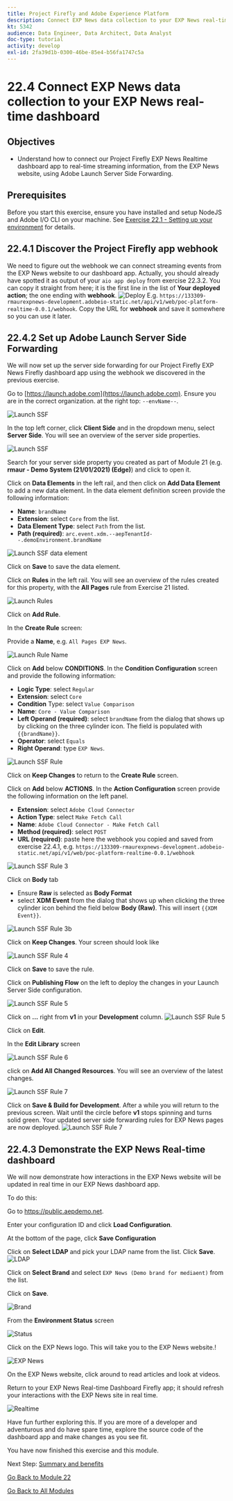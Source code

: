 ```yaml
---
title: Project Firefly and Adobe Experience Platform
description: Connect EXP News data collection to your EXP News real-time dashboard
kt: 5342
audience: Data Engineer, Data Architect, Data Analyst
doc-type: tutorial
activity: develop
exl-id: 2fa39d1b-0300-46be-85e4-b56fa1747c5a
---
```

# 22.4 Connect EXP News data collection to your EXP News real-time dashboard

## Objectives

- Understand how to connect our Project Firefly EXP News Realtime dashboard app to real-time streaming information, from the EXP News website, using Adobe Launch Server Side Forwarding.

## Prerequisites

Before you start this exercise, ensure you have installed and setup NodeJS and Adobe I/O CLI on your machine. See [Exercise 22.1 - Setting up your environment](./ex1.md) for details.

## 22.4.1 Discover the Project Firefly app webhook

We need to figure out the webhook we can connect streaming events from the EXP News website to our dashboard app. Actually, you should already have spotted it as output of your `aio app deploy` from exercise 22.3.2. You can copy it straight from here; it is the first line in the list of **Your deployed action**; the one ending with **webhook**. ![Deploy](images/deploy.png) E.g. `https://133309-rmaurexpnews-development.adobeio-static.net/api/v1/web/poc-platform-realtime-0.0.1/webhook`. Copy the URL for **webhook** and save it somewhere so you can use it later.

## 22.4.2 Set up Adobe Launch Server Side Forwarding

We will now set up the server side forwarding for our Project Firefly EXP News Firefly dashboard app using the webhook we discovered in the previous exercise.

Go to [https://launch.adobe.com](https://launch.adobe.com). Ensure you are in the correct organization. at the right top: `--envName--`. 

![Launch SSF](./images/launchhome.png)

In the top left corner, click **Client Side** and in the dropdown menu, select **Server Side**. You will see an overview  of the server side properties. 

![Launch SSF](./images/launchhomeserverside.png) 

Search for your server side property you created as part of Module 21 (e.g. **rmaur - Demo System (21/01/2021) (Edge)**) and click to open it.

Click on **Data Elements** in the left rail, and then click on **Add Data Element** to add a new data element. In the data element definition screen provide the following information:
   
- **Name**: `brandName`
- **Extension**: select `Core` from the list.
- **Data Element Type**: select `Path` from the list.
- **Path (required)**: `arc.event.xdm.--aepTenantId--.demoEnvironment.brandName`

![Launch SSF data element](./images/launchssfdataelement.png)

Click on **Save** to save the data element.

Click on **Rules** in the left rail. You will see an overview of the rules created for this property, with the **All Pages** rule from Exercise 21 listed. 

![Launch Rules](images/rule1.png)

Click on **Add Rule**. 

In the **Create Rule** screen:

Provide a **Name**, e.g. `All Pages EXP News`. 

![Launch Rule Name](images/launchrulename.png)

Click on **Add** below **CONDITIONS**. In the **Condition Configuration** screen and provide the following information:

- **Logic Type**: select `Regular`
- **Extension**: select `Core`
- **Condition** Type: select `Value Comparison`
- **Name**: `Core - Value Comparison`
- **Left Operand (required)**: select `brandName` from the dialog that shows up by clicking on the three cylinder icon. The field is populated with `{{brandName}}`.
- **Operator**: select `Equals`
- **Right Operand**: type `EXP News`.
      
![Launch SSF Rule](./images/rule2.png)

Click on **Keep Changes** to return to the **Create Rule** screen.
  
Click on **Add** below **ACTIONS**. In the **Action Configuration** screen provide the following information on the left panel.

- **Extension**: select `Adobe Cloud Connector`
- **Action Type**: select `Make Fetch Call`
- **Name**: `Adobe Cloud Connector - Make Fetch Call`
- **Method (required)**: select `POST`
- **URL (required)**: paste here the webhook you copied and saved from exercise 22.4.1, e.g. `https://133309-rmaurexpnews-development.adobeio-static.net/api/v1/web/poc-platform-realtime-0.0.1/webhook`
      
![Launch SSF Rule 3](images/rules3a.png)
  
Click on **Body** tab

- Ensure **Raw** is selected as **Body Format**
- select **XDM Event** from the dialog that shows up when clicking the three cylinder icon behind the field below **Body (Raw)**. This will insert `{{XDM Event}}`.

![Launch SSF Rule 3b](images/rule3b.png) 
  
Click on **Keep Changes**. Your screen should look like
  
![Launch SSF Rule 4](images/rule4.png)
  
Click on **Save** to save the rule.

Click on **Publishing Flow** on the left to deploy the changes in your Launch Server Side configuration.

![Launch SSF Rule 5](images/publishing.png)

Click on **...** right from **v1** in your **Development** column. ![Launch SSF Rule 5](images/pubedit.png) 

Click on **Edit**.

In the **Edit Library** screen 

![Launch SSF Rule 6](images/resourcechanges.png) 

click on **Add All Changed Resources**. You will see an overview of the latest changes. 

![Launch SSF Rule 7](images/changedresources.png)

Click on **Save & Build for Development**. After a while you will return to the previous screen. Wait until the circle before **v1** stops spinning and turns solid green. Your updated server side forwarding rules for EXP News pages are now deployed. ![Launch SSF Rule 7](images/rulesdeployed.png)

## 22.4.3 Demonstrate the EXP News Real-time dashboard

We will now demonstrate how interactions in the EXP News website will be updated in real time in our EXP News dashboard app.

To do this:

Go to https://public.aepdemo.net.

Enter your configuration ID and click **Load Configuration**.

At the bottom of the page, click **Save Configuration**

Click on **Select LDAP** and pick your LDAP name from the list. Click **Save**. ![LDAP](images/ldap.png)

Click on **Select Brand** and select `EXP News (Demo brand for mediaent)` from the list. 

Click on **Save**. 

![Brand](images/brand.png)

From the **Environment Status** screen 

![Status](images/status.png) 

Click on the EXP News logo. This will take you to the EXP News website.!

![EXP News](images/expnews.png) 

On the EXP News website, click around to read articles and look at videos.

Return to your EXP News Real-time Dashboard Firefly app; it should refresh your interactions with the EXP News site in real time. 

![Realtime](images/realtime.png)

Have fun further exploring this. If you are more of a developer and adventurous and do have spare time, explore the source code of the dashboard app and make changes as you see fit.

You have now finished this exercise and this  module.

Next Step: [Summary and benefits](./summary.md)

[Go Back to Module 22](./adobe-io-firefly.md)

[Go Back to All Modules](../../overview.md)
